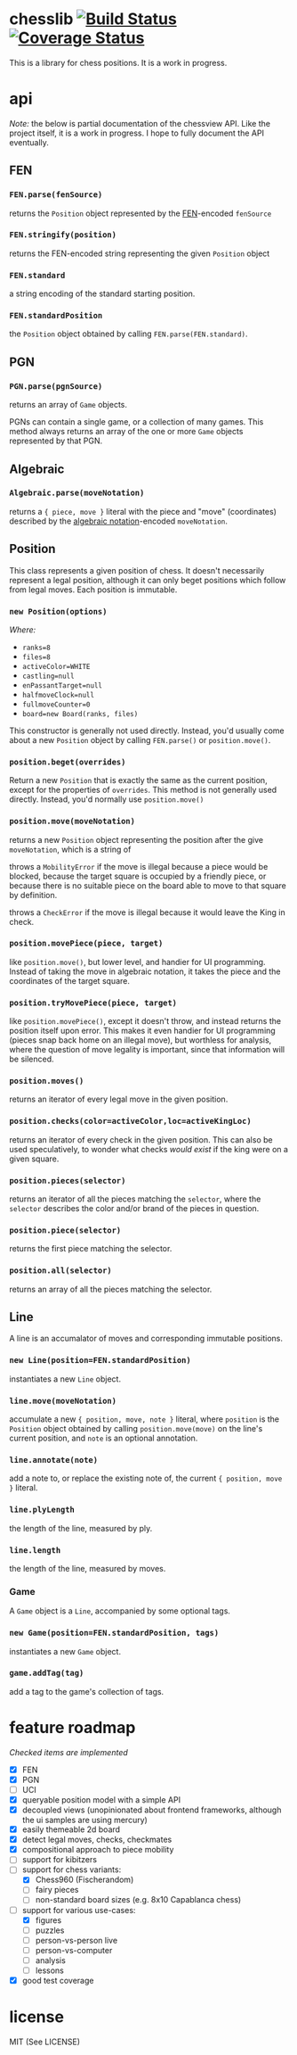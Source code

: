 # chesslib [![Build Status](https://travis-ci.org/humanchimp/chesslib.svg?branch=master)](https://travis-ci.org/humanchimp/chesslib) [![Coverage Status](https://coveralls.io/repos/humanchimp/chesslib/badge.png)](https://coveralls.io/r/humanchimp/chesslib)

This is a library for chess positions. It is a work in progress.

# api

_Note:_ the below is partial documentation of the chessview API. Like the project itself, it is a work in progress. I hope to fully document the API eventually.

## FEN

### `FEN.parse(fenSource)`
returns the `Position` object represented by the [FEN](http://en.wikipedia.org/wiki/Forsyth%E2%80%93Edwards_Notation)-encoded `fenSource`

### `FEN.stringify(position)`
returns the FEN-encoded string representing the given `Position` object

### `FEN.standard`
a string encoding of the standard starting position.

### `FEN.standardPosition`
the `Position` object obtained by calling `FEN.parse(FEN.standard)`.

## PGN

### `PGN.parse(pgnSource)`
returns an array of `Game` objects.

PGNs can contain a single game, or a collection of many games. This method always returns an array of the one or more `Game` objects represented by that PGN.

## Algebraic

### `Algebraic.parse(moveNotation)`

returns a `{ piece, move }` literal with the piece and "move" (coordinates) described by the [algebraic notation](http://en.wikipedia.org/wiki/Algebraic_notation_(chess))-encoded `moveNotation`.

## Position

This class represents a given position of chess. It doesn't necessarily represent a legal position, although it can only beget positions which follow from legal moves. Each position is immutable.

### `new Position(options)`
_Where:_
- `ranks=8`
- `files=8`
- `activeColor=WHITE`
- `castling=null`
- `enPassantTarget=null`
- `halfmoveClock=null`
- `fullmoveCounter=0`
- `board=new Board(ranks, files)`

This constructor is generally not used directly. Instead, you'd usually come about a new `Position` object by calling `FEN.parse()` or `position.move()`.

### `position.beget(overrides)`
Return a new `Position` that is exactly the same as the current position, except for the properties of `overrides`. This method is not generally used directly. Instead, you'd normally use `position.move()`

### `position.move(moveNotation)`
returns a new `Position` object representing the position after the give `moveNotation`, which is a string of

throws a `MobilityError` if the move is illegal because a piece would be blocked, because the target square is occupied by a friendly piece, or because there is no suitable piece on the board able to move to that square by definition.

throws a `CheckError` if the move is illegal because it would leave the King in check.

### `position.movePiece(piece, target)`
like `position.move()`, but lower level, and handier for UI programming. Instead of taking the move in algebraic notation, it takes the piece and the coordinates of the target square.

### `position.tryMovePiece(piece, target)`
like `position.movePiece()`, except it doesn't throw, and instead returns the position itself upon error. This makes it even handier for UI programming (pieces snap back home on an illegal move), but worthless for analysis, where the question of move legality is important, since that information will be silenced.

### `position.moves()`
returns an iterator of every legal move in the given position.

### `position.checks(color=activeColor,loc=activeKingLoc)`
returns an iterator of every check in the given position. This can also be used speculatively, to wonder what checks _would exist_ if the king were on a given square.

### `position.pieces(selector)`
returns an iterator of all the pieces matching the `selector`, where the `selector` describes the color and/or brand of the pieces in question.

### `position.piece(selector)`
returns the first piece matching the selector.

### `position.all(selector)`
returns an array of all the pieces matching the selector.

## Line

A line is an accumalator of moves and corresponding immutable positions.

### `new Line(position=FEN.standardPosition)`
instantiates a new `Line` object.

### `line.move(moveNotation)`
accumulate a new `{ position, move, note }` literal, where `position` is the `Position` object obtained by calling `position.move(move)` on the line's current position, and `note` is an optional annotation.

### `line.annotate(note)`
add a note to, or replace the existing note of, the current `{ position, move }` literal.

### `line.plyLength`
the length of the line, measured by ply.

### `line.length`
the length of the line, measured by moves.

### Game

A `Game` object is a `Line`, accompanied by some optional tags.

### `new Game(position=FEN.standardPosition, tags)`
instantiates a new `Game` object.

### `game.addTag(tag)`
add a tag to the game's collection of tags.

# feature roadmap
_Checked items are implemented_

- [x] FEN
- [x] PGN
- [ ] UCI
- [x] queryable position model with a simple API
- [x] decoupled views (unopinionated about frontend frameworks, although the ui samples are using mercury)
- [x] easily themeable 2d board
- [x] detect legal moves, checks, checkmates
- [x] compositional approach to piece mobility
- [ ] support for kibitzers
- [ ] support for chess variants:
  - [x] Chess960 (Fischerandom)
  - [ ] fairy pieces
  - [ ] non-standard board sizes (e.g. 8x10 Capablanca chess)
- [ ] support for various use-cases:
  - [x] figures
  - [ ] puzzles
  - [ ] person-vs-person live
  - [ ] person-vs-computer
  - [ ] analysis
  - [ ] lessons
- [x] good test coverage

# license

MIT (See LICENSE)
